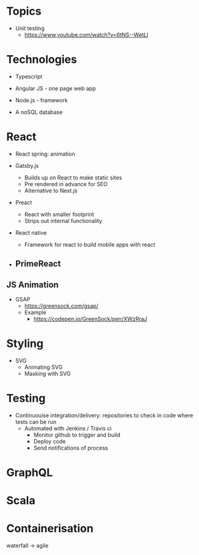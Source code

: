 # Topics

- Unit testing
	- https://www.youtube.com/watch?v=6tNS--WetLI

# Technologies

- Typescript

- Angular JS - one page web app

- Node.js - framework

- A noSQL database

# React

- React spring: animation

- Gatsby.js
	- Builds up on React to make static sites
	- Pre rendered in advance for SEO
	- Alternative to Next.js

- Preact
	- React with smaller footprint
	- Strips out internal functionality

- React native
	- Framework for react to build mobile apps with react

- PrimeReact
	- 

## JS Animation

- GSAP
	- https://greensock.com/gsap/
	- Example
		- https://codepen.io/GreenSock/pen/XWzRraJ

# Styling

- SVG
	- Animating SVG
	- Masking with SVG

# Testing

- Continuouise integration/delivery: repositories to check in code where tests can be run
	- Automated with Jenkins / Travis ci
		- Monitor github to trigger and build
		- Deploy code
		- Send notifications of process

# GraphQL

# Scala

# Containerisation

waterfall -> agile